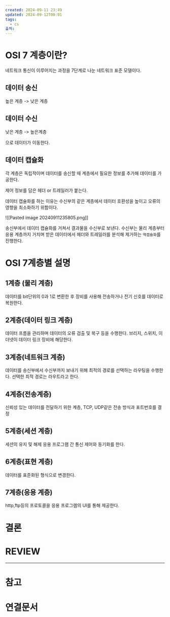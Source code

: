 ```yaml
---
created: 2024-09-11 23:49
updated: 2024-09-12T00:01
tags:
  - cs
출처: 
---
```

# OSI 7 계층이란?
네트워크 통신이 이루어지는 과정을 7단계로 나눈 네트워크 표준 모델이다.

## 데이터 송신
높은 계층 -> 낮은 계층

## 데이터 수신
낮은 계층 -> 높은계층


으로 데이터가 이동한다.

## 데이터 캡슐화
각 계층은 독립적이며 데이터를 송신할 때 계층에서 필요한 정보를 추가해 데이터를 가공한다.

제어 정보를 담은 헤더 or 트레일러가 붙는다. 

데이터 캡슐화를 하는 이유는 수신부의 같은 계층에서 데이터 호환성을 높이고 오류의 영향을 최소화하기 위함이다.

![[Pasted image 20240911235805.png]]

송신부에서 데이터 캡슐화를 거쳐서 결과물을 수신부로 보낸다.
수신부는 물리 계층부터 응용 계층까지 거치며 받은 데이터에서 헤더와 트레일러를 분석해 제거하는  `역캡슐화`를 진행한다.

# OSI 7계층별 설명
## 1계층 (물리 계층)
데이터를 bit단위의 0과 1로 변환한 후 장비를 사용해 전송하거나 전기 신호를 데이터로 복원한다.
## 2계층(데이터 링크 계층)
데이터 프름을 관리하며 데이터의 오류 검출 및 복구 등을 수행한다. 브리지, 스위치, 이더넷이 데이터 링크 장비에 해당한다.
## 3계층(네트워크 계층)
데이터를 송신부에서 수신부까지 보내기 위해 최적의 경로를 선택하는 라우팅을 수행한다. 
선택한 최적 경로는 라우트라고 한다. 

## 4계층(전송계층)
신뢰성 있는 데이터를 전달하기 위한 계층, TCP, UDP같은 전송 방식과 포트번호를 결정

## 5계층(세션 계층)
세션의 유지 및 해제
응용 프로그램 간 통신 제어와 동기화를 한다.
## 6계층(표현 계층)
데이터를 표준화된 형식으로 변경한다.
## 7계층(응용 계층)
http,ftp등의 프로토콜을 응용 프로그램의 UI를 통해 제공한다.


      



# 결론

# REVIEW


---
# 참고

# 연결문서